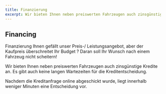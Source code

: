 ```yaml
---
title: Finanzierung
excerpt: Wir bieten Ihnen neben preiswerten Fahrzeugen auch zinsgünstige Kredite an.
---
```


## Financing

Finanzierung
Ihnen gefällt unser Preis-/ Leistungsangebot, aber der Kaufpreis überschreitet Ihr Budget ? Daran soll Ihr Wunsch nach einem Fahrzeug nicht scheitern!


Wir bieten Ihnen neben preiswerten Fahrzeugen auch zinsgünstige Kredite an. Es gibt auch keine langen Wartezeiten für die Kreditentscheidung.


Nachdem die Kreditanfrage online abgeschickt wurde, liegt innerhalb weniger Minuten eine Entscheidung vor.
